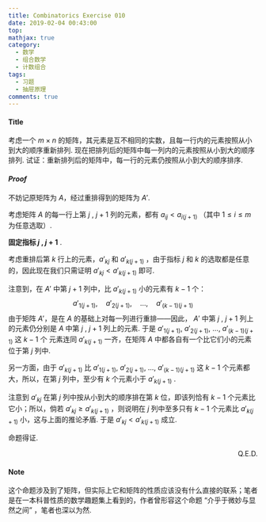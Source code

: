```yaml
---
title: Combinatorics Exercise 010
date: 2019-02-04 00:43:00
top:
mathjax: true
category:
  - 数学
  - 组合数学
  - 计数组合
tags:
  - 习题
  - 抽屉原理
comments: true
---
```


#### Title

考虑一个 $m \times n$ 的矩阵，其元素是互不相同的实数，且每一行内的元素按照从小到大的顺序重新排列. 现在把排列后的矩阵中每一列内的元素按照从小到大的顺序排列. 试证：重新排列后的矩阵中，每一行的元素仍按照从小到大的顺序排序.

<!-- more -->

#### *Proof*

不妨记原矩阵为 $A$，经过重排得到的矩阵为 $A'$.

考虑矩阵 $A$ 的每一行上第 $j$ , $j+1$ 列的元素，都有 $a_{ij} < a_{i(j+1)}$ （其中 $1 \leq i \leq m$ 为任意选取）.

**固定指标 $j$ , $j+1$** . 

考虑重排后第 $k$ 行上的元素，$a'_{kj}$ 和 $a'_{k(j+1)}$ ，由于指标 $j$ 和 $k$ 的选取都是任意的，因此现在我们只需证明 $a'_{kj} < a'_{k(j+1)}$ 即可. 

注意到，在 $A'$ 中第 $j+1$ 列中，比 $a'_{k(j+1)}$ 小的元素有 $k-1$ 个：
$$
a'_{1(j+1)},\quad a'_{2(j+1)},\quad \dots ,\quad a'_{(k-1)(j+1)}
$$
由于矩阵 $A'$，是在 $A$ 的基础上对每一列进行重排——因此， $A'$ 中第 $j$ , $j+1$ 列上的元素仍分别是 $A$ 中第 $j$ , $j+1$ 列上的元素. 于是 $a'_{1(j+1)},\  a'_{2(j+1)},\  \dots ,\  a'_{(k-1)(j+1)}$ 这 $k-1$ 个 元素连同 $a'_{k(j+1)}$ 一齐，在矩阵 $A$ 中都各自有一个比它们小的元素位于第 $j$ 列中. 

另一方面，由于 $a'_{k(j+1)}$ 比 $a'_{1(j+1)},\  a'_{2(j+1)},\  \dots ,\  a'_{(k-1)(j+1)}$ 这 $k-1$ 个元素都大，所以，在第 $j$ 列中，至少有 $k$ 个元素小于 $a'_{k(j+1)}$ .

注意到 $a'_{kj}$ 在第 $j$ 列中按从小到大的顺序排在第 $k$ 位，即该列恰有 $k-1$ 个元素比它小；所以，倘若 $a'_{kj} \geq a'_{k(j+1)}$ ，则说明在 $j$ 列中至多只有 $k-1$ 个元素比 $a'_{k(j+1)}$ 小，这与上面的推论矛盾. 于是 $a'_{kj} < a'_{k(j+1)}$ 成立. 

命题得证. 

<p align="right">Q.E.D.</p>

#### Note

这个命题涉及到了矩阵，但实际上它和矩阵的性质应该没有什么直接的联系；笔者是在一本科普性质的数学趣题集上看到的，作者曾形容这个命题 “介乎于微妙与显然之间” ，笔者也深以为然. 